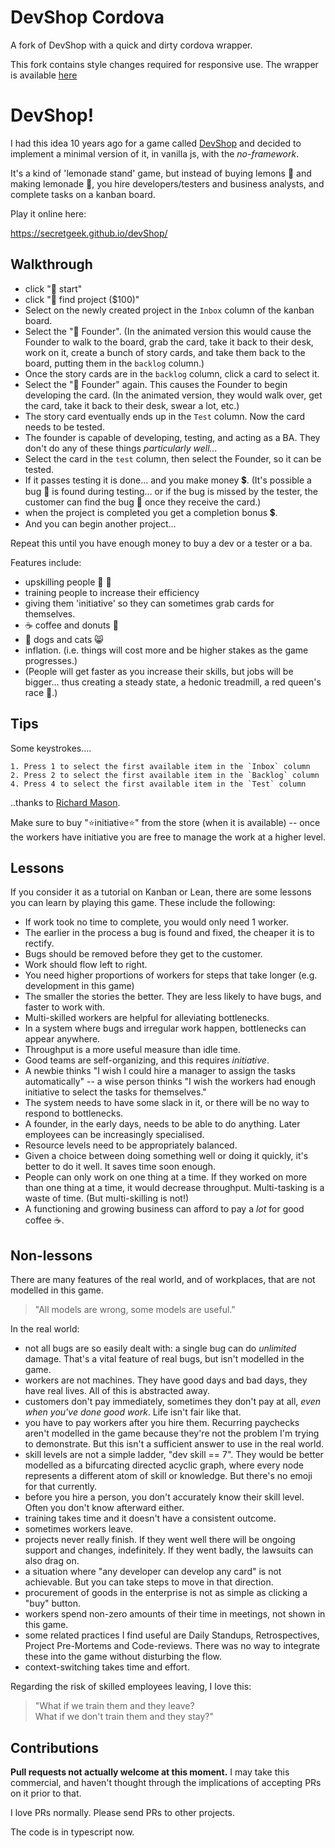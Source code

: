 # DevShop Cordova
A fork of DevShop with a quick and dirty cordova wrapper.

This fork contains style changes required for responsive use.
The wrapper is available [here](https://github.com/jamescodesthings/devShop-cordova)

# DevShop!

I had this idea 10 years ago for a game called [DevShop](http://www.secretgeek.net/devshop_i) and decided to implement a minimal version of it, in vanilla js, with the *no-framework*.

It's a kind of 'lemonade stand' game, but instead of buying lemons 🍋 and making lemonade 🍹, you hire developers/testers and business analysts, and complete tasks on a kanban board.

Play it online here:

<https://secretgeek.github.io/devShop/>
 

## Walkthrough

- click "🌟 start"
- click "🎁 find project ($100)"
- Select on the newly created project in the `Inbox` column of the kanban board.
- Select the "🤔 Founder".  (In the animated version this would cause the Founder to walk to the board, grab the card, take it back to their desk, work on it, create a bunch of story cards, and take them back to the board, putting them in the `backlog` column.)
- Once the story cards are in the `backlog` column, click a card to select it.
- Select the "🤔 Founder" again. This causes the Founder to begin developing the card. (In the animated version, they would walk over, get the card, take it back to their desk, swear a lot, etc.)
- The story card eventually ends up in the `Test` column. Now the card needs to be tested.
- The founder is capable of developing, testing, and acting as a BA. They don't do any of these things *particularly well...*
- Select the card in the `test` column, then select the Founder, so it can be tested.
- If it passes testing it is done... and you make money 💲. (It's possible a bug 🐛 is found during testing... or if the bug is missed by the tester, the customer can find the bug 🐞 once they receive the card.)
- when the project is completed you get a completion bonus 💲.
- And you can begin another project...

Repeat this until you have enough money to buy a dev or a tester or a ba. 

Features include:

- upskilling people 📕 📗
- training people to increase their efficiency
- giving them 'initiative' so they can sometimes grab cards for themselves.
- ☕ coffee and donuts 🍩
- 🐶 dogs and cats 😸
- inflation. (i.e. things will cost more and be higher stakes as the game progresses.)
- (People will get faster as you increase their skills, but jobs will be bigger... thus creating a steady state, a hedonic treadmill, a red queen's race 👑.)




## Tips

Some keystrokes....

	1. Press 1 to select the first available item in the `Inbox` column
	2. Press 2 to select the first available item in the `Backlog` column
	4. Press 4 to select the first available item in the `Test` column

..thanks to [Richard Mason](https://github.com/rikware).

Make sure to buy "⭐initiative⭐" from the store (when it is available) -- once the workers have initiative you are free to manage the work at a higher level.

## Lessons

If you consider it as a tutorial on Kanban or Lean, there are some lessons you can learn by playing this game. These include the following:


* If work took no time to complete, you would only need 1 worker.
* The earlier in the process a bug is found and fixed, the cheaper it is to rectify.
* Bugs should be removed before they get to the customer.
* Work should flow left to right.
* You need higher proportions of workers for steps that take longer (e.g. development in this game)
* The smaller the stories the better. They are less likely to have bugs, and faster to work with.
* Multi-skilled workers are helpful for alleviating bottlenecks.
* In a system where bugs and irregular work happen, bottlenecks can appear anywhere.
* Throughput is a more useful measure than idle time.
* Good teams are self-organizing, and this requires *initiative*.
* A newbie thinks "I wish I could hire a manager to assign the tasks automatically" -- a wise person thinks "I wish the workers had enough initiative to select the tasks for themselves."
* The system needs to have some slack in it, or there will be no way to respond to bottlenecks.
* A founder, in the early days, needs to be able to do anything. Later employees can be increasingly specialised.
* Resource levels need to be appropriately balanced.
* Given a choice between doing something well or doing it quickly, it's better to do it well. It saves time soon enough.
* People can only work on one thing at a time. If they worked on more than one thing at a time, it would decrease throughput. Multi-tasking is a waste of time. (But multi-skilling is not!)
* A functioning and growing business can afford to pay a *lot* for good coffee ☕.



## Non-lessons

There are many features of the real world, and of workplaces, that are not modelled in this game.

> "All models are wrong, some models are useful."



In the real world:

* not all bugs are so easily dealt with: a single bug can do *unlimited* damage. That's a vital feature of real bugs, but isn't modelled in the game.
* workers are not machines. They have good days and bad days, they have real lives. All of this is abstracted away.
* customers don't pay immediately, sometimes they don't pay at all, *even when you've done good work*. Life isn't fair like that.
* you have to pay workers after you hire them. Recurring paychecks aren't modelled in the game because they're not the problem I'm trying to demonstrate. But this isn't a sufficient answer to use in the real world.
* skill levels are not a simple ladder, "dev skill == 7". They would be better modelled as a bifurcating directed acyclic graph, where every node represents a different atom of skill or knowledge. But there's no emoji for that currently.
* before you hire a person, you don't accurately know their skill level. Often you don't know afterward either.
* training takes time and it doesn't have a consistent outcome.
* sometimes workers leave.
* projects never really finish. If they went well there will be ongoing support and changes, indefinitely. If they went badly, the lawsuits can also drag on.
* a situation where "any developer can develop any card" is not achievable. But you can take steps to move in that direction.
* procurement of goods in the enterprise is not as simple as clicking a "buy" button.
* workers spend non-zero amounts of their time in meetings, not shown in this game.
* some related practices I find useful are Daily Standups, Retrospectives, Project Pre-Mortems and Code-reviews. There was no way to integrate these into the game without disturbing the flow.
* context-switching takes time and effort.

Regarding the risk of skilled employees leaving, I love this:

> "What if we train them and they leave? <br />
> What if we don't train them and they stay?"


## Contributions

**Pull requests not actually welcome at this moment.** I may take this commercial, and haven't thought through the implications of accepting PRs on it prior to that. 

I love PRs normally. Please send PRs to other projects.

The code is in typescript now.
